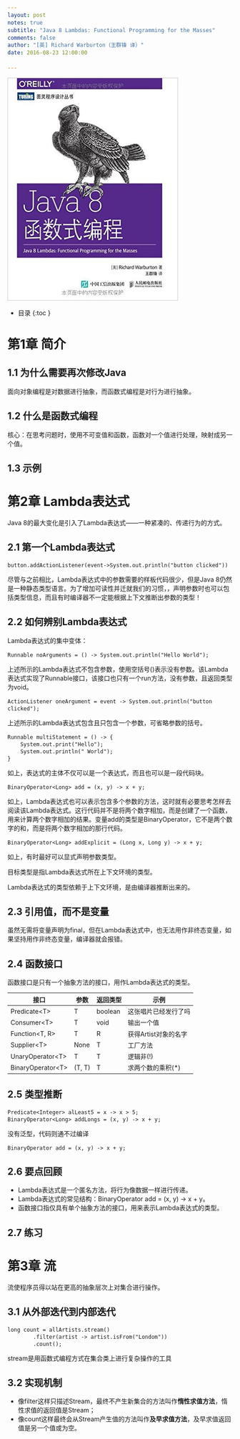 ```yaml
---
layout: post
notes: true
subtitle: "Java 8 Lambdas: Functional Programming for the Masses"
comments: false
author: "[英] Richard Warburton（王群锋 译）"
date: 2016-08-23 12:00:00

---
```



![](/img/notes/java/java8Lambdas/java8_lambdas.jpeg)

*   目录
{:toc }

# 第1章 简介

## 1.1 为什么需要再次修改Java

面向对象编程是对数据进行抽象，而函数式编程是对行为进行抽象。

## 1.2 什么是函数式编程

核心：在思考问题时，使用不可变值和函数，函数对一个值进行处理，映射成另一个值。

## 1.3 示例

# 第2章 Lambda表达式

Java 8的最大变化是引入了Lambda表达式——一种紧凑的、传递行为的方式。

## 2.1 第一个Lambda表达式

    button.addActionListener(event->System.out.println("button clicked"))

尽管与之前相比，Lambda表达式中的参数需要的样板代码很少，但是Java 8仍然是一种静态类型语言。为了增加可读性并迁就我们的习惯，，声明参数时也可以包括类型信息，而且有时编译器不一定能根据上下文推断出参数的类型！

## 2.2 如何辨别Lambda表达式

Lambda表达式的集中变体：

    Runnable noArguments = () -> System.out.println("Hello World");

上述所示的Lambda表达式不包含参数，使用空括号()表示没有参数。该Lambda表达式实现了Runnable接口，该接口也只有一个run方法，没有参数，且返回类型为void。

    ActionListener oneArgument = event -> System.out.println("button clicked");

上述所示的Lambda表达式包含且只包含一个参数，可省略参数的括号。

    Runnable multiStatement = () -> {
        System.out.print("Hello");
        System.out.println(" World");
    }

如上，表达式的主体不仅可以是一个表达式，而且也可以是一段代码块。

    BinaryOperator<Long> add = (x, y) -> x + y;

如上，Lambda表达式也可以表示包含多个参数的方法，这时就有必要思考怎样去阅读该Lambda表达式。这行代码并不是将两个数字相加，而是创建了一个函数，用来计算两个数字相加的结果。变量add的类型是BinaryOperator<Long>，它不是两个数字的和，而是将两个数字相加的那行代码。

    BinaryOperator<Long> addExplicit = (Long x, Long y) -> x + y;

如上，有时最好可以显式声明参数类型。

目标类型是指Lambda表达式所在上下文环境的类型。

Lambda表达式的类型依赖于上下文环境，是由编译器推断出来的。

## 2.3 引用值，而不是变量

虽然无需将变量声明为final，但在Lambda表达式中，也无法用作非终态变量，如果坚持用作非终态变量，编译器就会报错。

## 2.4 函数接口

函数接口是只有一个抽象方法的接口，用作Lambda表达式的类型。

| 接口 | 参数 | 返回类型 | 示例 |
| ---- | ---- | ---- | ---- |
| Predicate&lt;T&gt; | T | boolean | 这张唱片已经发行了吗 | 
| Consumer&lt;T&gt; | T | void | 输出一个值 |
| Function&lt;T, R&gt; | T | R | 获得Artist对象的名字 |
| Supplier&lt;T&gt; | None | T | 工厂方法 |
| UnaryOperator&lt;T&gt; | T | T | 逻辑非(!) |
| BinaryOperator&lt;T&gt; | (T, T) | T | 求两个数的乘积(*) |

## 2.5 类型推断

    Predicate<Integer> alLeast5 = x -> x > 5;
    BinaryOperator<Long> addLongs = (x, y) -> x + y;

没有泛型，代码则通不过编译

    BinaryOperator add = (x, y) -> x + y;

## 2.6 要点回顾

*   Lambda表达式是一个匿名方法，将行为像数据一样进行传递。
*   Lambda表达式的常见结构：BinaryOperator<Integer> add = (x, y) -> x + y。
*   函数接口指仅具有单个抽象方法的接口，用来表示Lambda表达式的类型。

## 2.7 练习

# 第3章 流

流使程序员得以站在更高的抽象层次上对集合进行操作。

## 3.1 从外部迭代到内部迭代

    long count = allArtists.stream()
            .filter(artist -> artist.isFrom("Londom"))
            .count();

stream是用函数式编程方式在集合类上进行复杂操作的工具

## 3.2 实现机制

*   像filter这样只描述Stream，最终不产生新集合的方法叫作**惰性求值方法**，惰性求值的返回值是Stream；
*   像count这样最终会从Stream产生值的方法叫作**及早求值方法**，及早求值返回值是另一个值或为空。 
